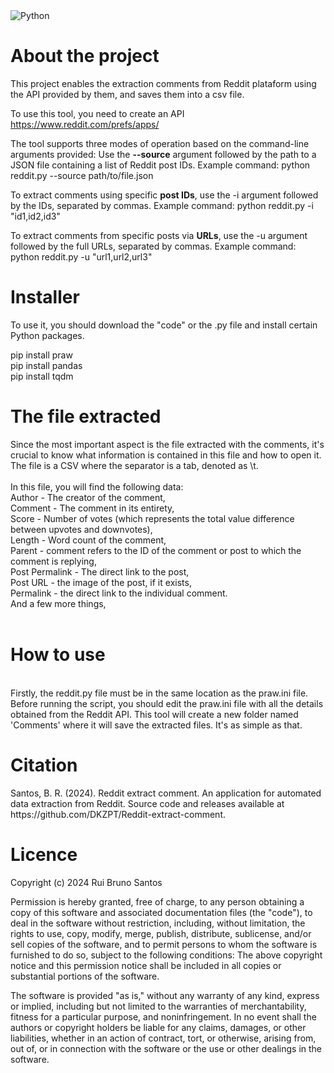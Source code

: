 <img src="https://camo.githubusercontent.com/ce8bc12cf25c8c9ca787cf95e3693d5a17f5f4bb2b8dd5c272b88404f7ebf476/68747470733a2f2f696d672e736869656c64732e696f2f62616467652f4d616465253230776974682d507974686f6e332d627269676874677265656e" alt="Python">

<h1>About the project</h1>

This project enables the extraction comments from Reddit plataform using the API provided by them, and saves them into a csv file. 

To use this tool, you need to create an API https://www.reddit.com/prefs/apps/

The tool supports three modes of operation based on the command-line arguments provided:
Use the <b>--source</b> argument followed by the path to a JSON file containing a list of Reddit post IDs. Example command:
python reddit.py --source path/to/file.json

To extract comments using specific <b>post IDs</b>, use the -i argument followed by the IDs, separated by commas. Example command:
python reddit.py -i "id1,id2,id3"

To extract comments from specific posts via <b>URLs</b>, use the -u argument followed by the full URLs, separated by commas. Example command:
python reddit.py -u "url1,url2,url3"

<h1>Installer</h1>

To use it, you should download the "code" or the .py file and install certain Python packages.

pip install praw <br>
pip install pandas <br>
pip install tqdm <br>

<h1>The file extracted</h1>
Since the most important aspect is the file extracted with the comments, it's crucial to know what information is contained in this file and how to open it.<br>
The file is a CSV where the separator is a tab, denoted as \t.<br>
<br>
In this file, you will find the following data:<br>
Author - The creator of the comment,<br>
Comment - The comment in its entirety,<br>
Score - Number of votes (which represents the total value difference between upvotes and downvotes),<br>
Length - Word count of the comment,<br>
Parent - comment refers to the ID of the comment or post to which the comment is replying,<br>
Post Permalink - The direct link to the post,<br>
Post URL - the image of the post, if it exists,<br>
Permalink - the direct link to the individual comment.<br>
And a few more things,<br>
<br>

<h1>How to use</h1><br>
Firstly, the reddit.py file must be in the same location as the praw.ini file. Before running the script, you should edit the praw.ini file with all the details obtained from the Reddit API. This tool will create a new folder named 'Comments' where it will save the extracted files. <i></i>It's as simple as that.</i>


<h1>Citation</h1>
Santos, B. R. (2024). Reddit extract comment. An application for automated data extraction from Reddit. Source code and releases available at https://github.com/DKZPT/Reddit-extract-comment.

<h1>Licence</h1>

Copyright (c) 2024 Rui Bruno Santos

Permission is hereby granted, free of charge, to any person obtaining a copy of this software and associated documentation files (the "code"), to deal in the software without restriction, including, without limitation, the rights to use, copy, modify, merge, publish, distribute, sublicense, and/or sell copies of the software, and to permit persons to whom the software is furnished to do so, subject to the following conditions: The above copyright notice and this permission notice shall be included in all copies or substantial portions of the software.

The software is provided "as is," without any warranty of any kind, express or implied, including but not limited to the warranties of merchantability, fitness for a particular purpose, and noninfringement. In no event shall the authors or copyright holders be liable for any claims, damages, or other liabilities, whether in an action of contract, tort, or otherwise, arising from, out of, or in connection with the software or the use or other dealings in the software.

